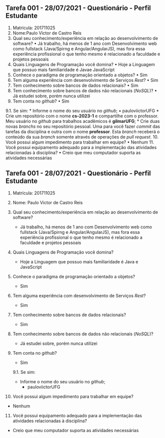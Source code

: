 ## Tarefa 001 - 28/07/2021 - Questionário - Perfil Estudante

1. Matrícula: 201711025
2. Nome:Paulo Victor de Castro Reis
3. Qual seu conhecimento/experiência em relação ao desenvolvimento de software?
  • Já trabalho, há menos de 1 ano com Desenvolvimento web como fullstack (Java/Spirng e Angular/AngularJS), mas fora essa experiência profissional o que tenho mesmo é relacionado a faculdade e projetos pessoais
4. Quais Linguagens de Programação você domina?
  • Hoje a Linguagem que possuo mais familiaridade é Javae JavaScript
5. Conhece o paradigma de programação orientado a objetos?
  • Sim
6. Tem alguma experiência com desenvolvimento de Serviços _Rest_?
  • Sim
7. Tem conhecimento sobre bancos de dados relacionais?
  • Sim
8. Tem conhecimento sobre bancos de dados não relacionais (_NoSQL_)?
  • Já estudei sobre, porém nunca utilizei
9. Tem conta no _github_?
  • Sim

  9.1.  Se sim:
      * Informe o nome do seu usuário no _github_;
        • pauloviictorUFG
      * Crie um repositório com o nome **cs-2023-1** e compartilhe com o professor. Meu usuário no _github_ para trabalhos acadêmicos é **gilmarUFG**;
      * Crie duas novas _branchs_ no seu repositório pessoal. Uma para você fazer _commit_ das tarefas da disciplina e outra com o nome **professor**. Esta _branch_ receberá o conteúdo da sua _branch_ somente através de operações de _pull request_.
10. Você possui algum impedimento para trabalhar em equipe?
  • Nenhum
11. Você possui equipamento adequado para a implementação das atividades relacionadas à disciplina?
  • Creio que meu computador suporta as atividades necessárias


## Tarefa 001 - 28/07/2021 - Questionário - Perfil Estudante

1. Matrícula: 201711025
2. Nome: Paulo Victor de Castro Reis
3. Qual seu conhecimento/experiência em relação ao desenvolvimento de software?
   
   * Já trabalho, há menos de 1 ano com Desenvolvimento web como fullstack (Java/Spirng e Angular/AngularJS), mas fora essa experiência profissional o que tenho mesmo é relacionado a faculdade e projetos pessoais

4. Quais Linguagens de Programação você domina?
   
   * Hoje a Linguagem que possuo mais familiaridade é Java e JavaScript

5. Conhece o paradigma de programação orientado a objetos?
   
   * Sim

6. Tem alguma experiência com desenvolvimento de Serviços _Rest_?
   
   * Sim

7. Tem conhecimento sobre bancos de dados relacionais?
  
   * Sim

8. Tem conhecimento sobre bancos de dados não relacionais (_NoSQL_)?
   
   * Já estudei sobre, porém nunca utilizei

9. Tem conta no _github_?
   
   * Sim

   9.1.  Se sim:
      
      * Informe o nome do seu usuário no _github_;
        * pauloviictorUFG

10. Você possui algum impedimento para trabalhar em equipe?
   * Nenhum

11. Você possui equipamento adequado para a implementação das atividades relacionadas à disciplina?
   * Creio que meu computador suporta as atividades necessárias